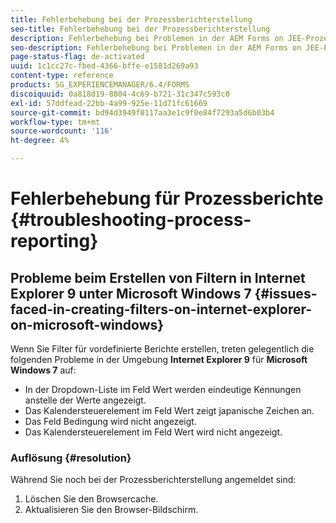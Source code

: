 ```yaml
---
title: Fehlerbehebung bei der Prozessberichterstellung
seo-title: Fehlerbehebung bei der Prozessberichterstellung
description: Fehlerbehebung bei Problemen in der AEM Forms on JEE-Prozessberichterstellung
seo-description: Fehlerbehebung bei Problemen in der AEM Forms on JEE-Prozessberichterstellung
page-status-flag: de-activated
uuid: 1c1cc27c-fbed-4366-bffe-e1581d269a93
content-type: reference
products: SG_EXPERIENCEMANAGER/6.4/FORMS
discoiquuid: 0a818d19-8804-4c69-b721-31c347c593c0
exl-id: 57ddfead-22bb-4a99-925e-11d71fc61669
source-git-commit: bd94d3949f0117aa3e1c9f0e84f7293a5d6b03b4
workflow-type: tm+mt
source-wordcount: '116'
ht-degree: 4%

---
```


# Fehlerbehebung für Prozessberichte {#troubleshooting-process-reporting}

## Probleme beim Erstellen von Filtern in Internet Explorer 9 unter Microsoft Windows 7 {#issues-faced-in-creating-filters-on-internet-explorer-on-microsoft-windows}

Wenn Sie Filter für vordefinierte Berichte erstellen, treten gelegentlich die folgenden Probleme in der Umgebung **Internet Explorer 9** für **Microsoft Windows 7** auf:

* In der Dropdown-Liste im Feld Wert werden eindeutige Kennungen anstelle der Werte angezeigt.
* Das Kalendersteuerelement im Feld Wert zeigt japanische Zeichen an.
* Das Feld Bedingung wird nicht angezeigt.
* Das Kalendersteuerelement im Feld Wert wird nicht angezeigt.

### Auflösung {#resolution}

Während Sie noch bei der Prozessberichterstellung angemeldet sind:

1. Löschen Sie den Browsercache.
1. Aktualisieren Sie den Browser-Bildschirm.
